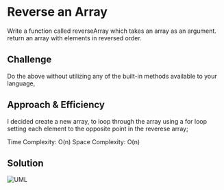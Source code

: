 # Reverse an Array

Write a function called reverseArray which takes an array as an argument. return an array with elements in reversed order.

## Challenge

Do the above without utilizing any of the built-in methods available to your language,

## Approach & Efficiency

I decided create a new array, to loop through the array using a for loop setting each element to the opposite point in the reverese array;

Time Complexity: O(n)
Space Complexity: O(n)

## Solution

<!-- Embedded whiteboard image -->

![UML](https://github.com/JoelMWatson/data-structures-and-algorithms/assets/array-reverse.jpg)
